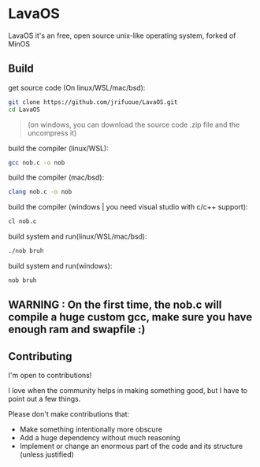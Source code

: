# LavaOS
LavaOS it's an free, open source unix-like operating system, forked of MinOS

## Build
get source code (On linux/WSL/mac/bsd):
```sh
git clone https://github.com/jrifuoue/LavaOS.git
cd LavaOS
```
> (on windows, you can download the source code .zip file and the uncompress it)

build the compiler (linux/WSL):
```sh
gcc nob.c -o nob
```
build the compiler (mac/bsd):
```sh
clang nob.c -o nob
```
build the compiler (windows | you need visual studio with c/c++ support):
```sh
cl nob.c
```
build system and run(linux/WSL/mac/bsd):
```sh
./nob bruh
```
build system and run(windows):
```sh
nob bruh
```


## WARNING : On the first time, the nob.c will compile a huge custom gcc, make sure you have enough ram and swapfile :)

## Contributing

I'm open to contributions!

I love when the community helps in making something good, but I have to point out a few things.

Please don't make contributions that:
- Make something intentionally more obscure
- Add a huge dependency without much reasoning
- Implement or change an enormous part of the code and its structure (unless justified)
